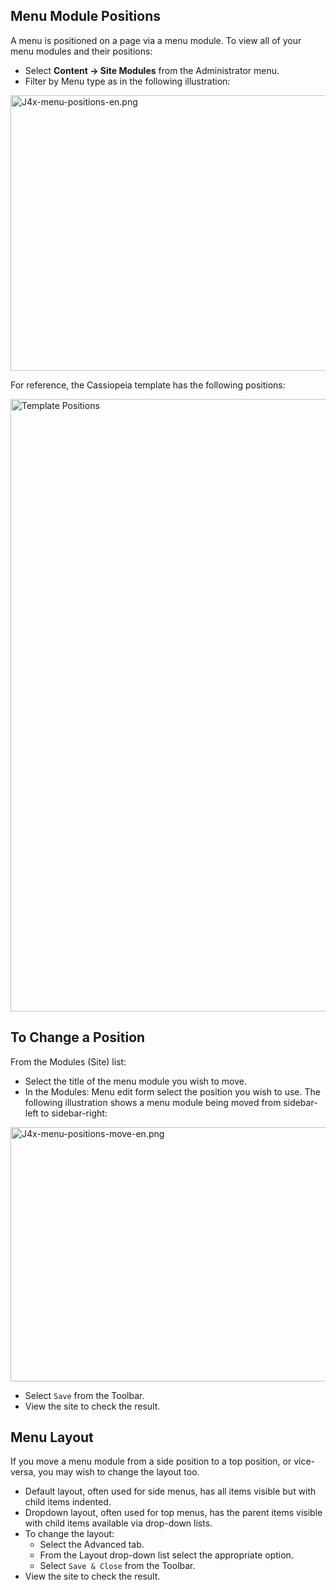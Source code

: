 <!-- Filename: J4.x:Menu_Positions / Display title: Menu Positions -->

## Menu Module Positions

A menu is positioned on a page via a menu module. To view all of your
menu modules and their positions:

- Select **Content **→** Site Modules** from the Administrator menu.
- Filter by Menu type as in the following illustration:

<img
src="https://docs.joomla.org/images/thumb/5/5e/J4x-menu-positions-en.png/800px-J4x-menu-positions-en.png"
class="thumbborder" decoding="async"
srcset="https://docs.joomla.org/images/5/5e/J4x-menu-positions-en.png 1.5x"
data-file-width="1000" data-file-height="551" width="800" height="441"
alt="J4x-menu-positions-en.png" />

For reference, the Cassiopeia template has the following positions:

<img
src="https://docs.joomla.org/images/2/28/J4x-cassiopeia_template_explained_positions.png"
decoding="async" data-file-width="786" data-file-height="980"
width="786" height="980" alt="Template Positions" />

## To Change a Position

From the Modules (Site) list:

- Select the title of the menu module you wish to move.
- In the Modules: Menu edit form select the position you wish to use.
  The following illustration shows a menu module being moved from
  sidebar-left to sidebar-right:

<img
src="https://docs.joomla.org/images/thumb/8/8d/J4x-menu-positions-move-en.png/800px-J4x-menu-positions-move-en.png"
class="thumbborder" decoding="async"
srcset="https://docs.joomla.org/images/8/8d/J4x-menu-positions-move-en.png 1.5x"
data-file-width="1000" data-file-height="509" width="800" height="407"
alt="J4x-menu-positions-move-en.png" />

- Select `Save` from the Toolbar.
- View the site to check the result.

## Menu Layout

If you move a menu module from a side position to a top position, or
vice-versa, you may wish to change the layout too.

- Default layout, often used for side menus, has all items visible but
  with child items indented.
- Dropdown layout, often used for top menus, has the parent items
  visible with child items available via drop-down lists.
- To change the layout:
  - Select the Advanced tab.
  - From the Layout drop-down list select the appropriate option.
  - Select `Save & Close` from the Toolbar.
- View the site to check the result.
